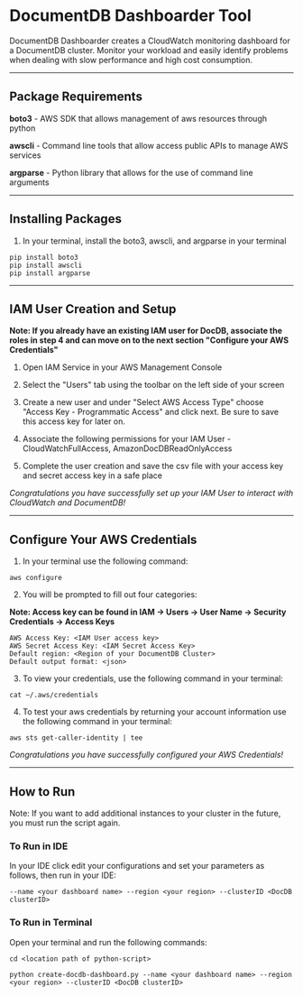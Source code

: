 # DocumentDB Dashboarder Tool
DocumentDB Dashboarder creates a CloudWatch monitoring dashboard for a DocumentDB cluster. Monitor your workload
and easily identify problems when dealing with slow  performance and high cost consumption.

------------------------------------------------------------------------------------------------------------------------
## Package Requirements 

**boto3** - AWS SDK that allows management of aws resources through python

**awscli** - Command line tools that allow access public APIs to manage AWS services

**argparse** - Python library that allows for the use of command line arguments

------------------------------------------------------------------------------------------------------------------------
## Installing Packages

1. In your terminal, install the boto3, awscli, and argparse in your terminal
```
pip install boto3
pip install awscli
pip install argparse
```
------------------------------------------------------------------------------------------------------------------------
## IAM User Creation and Setup

**Note: If you already have an existing IAM user for DocDB, associate the roles in step 4 and can move on to the next
section "Configure your AWS Credentials"**


1. Open IAM Service in your AWS Management Console


2. Select the "Users" tab using the toolbar on the left side of your screen


3. Create a new user and under "Select AWS Access Type" choose "Access Key - Programmatic Access" and click next. Be sure to save this access key for later on.


4. Associate the following permissions for your IAM User - CloudWatchFullAccess, AmazonDocDBReadOnlyAccess


5. Complete the user creation and save the csv file with your access key and secret access key in a safe place


_Congratulations you have successfully set up your IAM User to interact with CloudWatch and DocumentDB!_

------------------------------------------------------------------------------------------------------------------------
## Configure Your AWS Credentials

1. In your terminal use the following command: 
```
aws configure
```
2. You will be prompted to fill out four categories:

**Note: Access key can be found in IAM -> Users -> User Name -> Security Credentials -> Access Keys**
```
AWS Access Key: <IAM User access key> 
AWS Secret Access Key: <IAM Secret Access Key> 
Default region: <Region of your DocumentDB Cluster>
Default output format: <json>
```
3. To view your credentials, use the following command in your terminal: 
```
cat ~/.aws/credentials
```
4. To test your aws credentials by returning your account information use the following command in your terminal:
```
aws sts get-caller-identity | tee 
```

_Congratulations you have successfully configured your AWS Credentials!_

------------------------------------------------------------------------------------------------------------------------
## How to Run

Note: If you want to add additional instances to your cluster in the future, you must run the script again.

### To Run in IDE
In your IDE click edit your configurations and set your parameters as follows, then run in your IDE: 
```
--name <your dashboard name> --region <your region> --clusterID <DocDB clusterID>
```
### To Run in Terminal
Open your terminal and run the following commands: 
```
cd <location path of python-script>
```
```
python create-docdb-dashboard.py --name <your dashboard name> --region <your region> --clusterID <DocDB clusterID>
```
